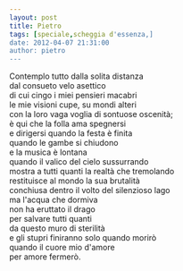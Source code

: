 ```yaml
---
layout: post
title: Pietro
tags: [speciale,scheggia d'essenza,]
date: 2012-04-07 21:31:00
author: pietro
---
```

Contemplo tutto dalla solita distanza<br/>dal consueto velo asettico<br/>di cui cingo i miei pensieri macabri<br/>le mie visioni cupe, su mondi alteri<br/>con la loro vaga voglia di sontuose oscenità;<br/>è qui che la folla ama spegnersi<br/>e dirigersi quando la festa è finita<br/>quando le gambe si chiudono<br/>e la musica è lontana<br/>quando il valico del cielo sussurrando<br/>mostra a tutti quanti la realtà che tremolando<br/>restituisce al mondo la sua brutalità<br/>conchiusa dentro il volto del silenzioso lago<br/>ma l'acqua che dormiva<br/>non ha eruttato il drago<br/>per salvare tutti quanti<br/>da questo muro di sterilità<br/>e gli stupri finiranno solo quando morirò<br/>quando il cuore mio d'amore<br/>per amore fermerò.
